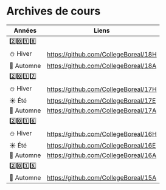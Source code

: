 # Archives de cours


| Années                | Liens                                |
|-----------------------|--------------------------------------|
|:two::zero::one::eight:|                                      |
|:snowman: Hiver        | https://github.com/CollegeBoreal/18H |
|:maple_leaf: Automne   | https://github.com/CollegeBoreal/18A |
|:two::zero::one::seven:|                                      |
|:snowman: Hiver        | https://github.com/CollegeBoreal/17H |
|:sunny: Été            | https://github.com/CollegeBoreal/17E |
|:maple_leaf: Automne   | https://github.com/CollegeBoreal/17A |
|:two::zero::one::six:  |                                      |
|:snowman: Hiver        | https://github.com/CollegeBoreal/16H |
|:sunny: Été            | https://github.com/CollegeBoreal/16E |
|:maple_leaf: Automne   | https://github.com/CollegeBoreal/16A |
|:two::zero::one::five: |                                      |
|:maple_leaf: Automne   | https://github.com/CollegeBoreal/15A |


